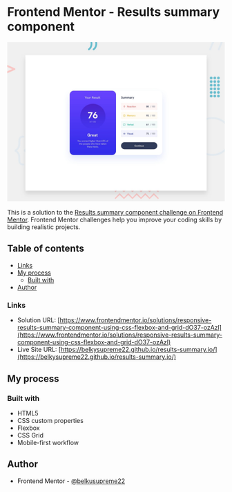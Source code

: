 # Frontend Mentor - Results summary component

![Design preview for the Results summary component coding challenge](./design/desktop-preview.jpg)

This is a solution to the [Results summary component challenge on Frontend Mentor](https://www.frontendmentor.io/challenges/results-summary-component-CE_K6s0maV). Frontend Mentor challenges help you improve your coding skills by building realistic projects.

## Table of contents

- [Links](#links)
- [My process](#my-process)
  - [Built with](#built-with)
- [Author](#author)

### Links

- Solution URL: [https://www.frontendmentor.io/solutions/responsive-results-summary-component-using-css-flexbox-and-grid-dO37-ozAzl](https://www.frontendmentor.io/solutions/responsive-results-summary-component-using-css-flexbox-and-grid-dO37-ozAzl)
- Live Site URL: [https://belkysupreme22.github.io/results-summary.io/](https://belkysupreme22.github.io/results-summary.io/)

## My process

### Built with

- HTML5
- CSS custom properties
- Flexbox
- CSS Grid
- Mobile-first workflow

## Author

- Frontend Mentor - [@belkusupreme22](https://www.frontendmentor.io/profile/belkysupreme22)

